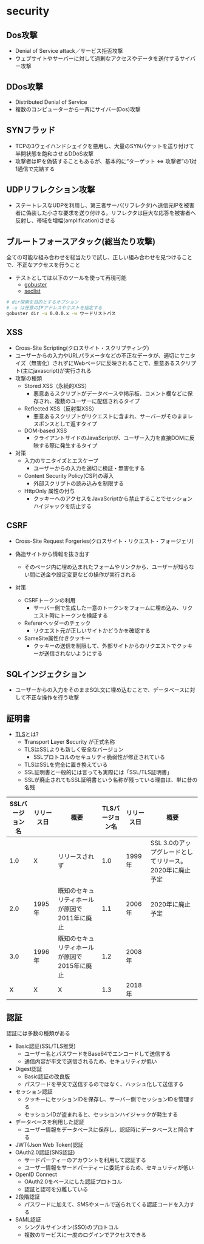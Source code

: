 # security

## Dos攻撃

- Denial of Service attack／サービス拒否攻撃
- ウェブサイトやサーバーに対して過剰なアクセスやデータを送付するサイバー攻撃

## DDos攻撃

- Distributed Denial of Service
- 複数のコンピューターから一斉にサイバー(Dos)攻撃

## SYNフラッド

- TCPの3ウェイハンドシェイクを悪用し、大量のSYNパケットを送り付けて半開状態を飽和させるDDoS攻撃
- 攻撃者はIPを偽装することもあるが、基本的に“ターゲット ⇔ 攻撃者”の1対1通信で完結する

## UDPリフレクション攻撃

- ステートレスなUDPを利用し、第三者サーバ(リフレクタ)へ送信元IPを被害者に偽装した小さな要求を送り付ける。リフレクタは巨大な応答を被害者へ反射し、帯域を増幅(amplification)させる

## ブルートフォースアタック(総当たり攻撃)

全ての可能な組み合わせを総当たりで試し、正しい組み合わせを見つけることで、不正なアクセスを行うこと

- テストとしては以下のツールを使って再現可能
  - [gobuster](https://github.com/OJ/gobuster/pkgs/container/gobuster)
  - [seclist](https://github.com/danielmiessler/SecLists/tree/master)

```sh
# dir探索を目的とするオプション
# -u は任意のIPアドレスやホストを指定する
gobuster dir -u 0.0.0.x -w ワードリストパス
```

## XSS

- Cross-Site Scripting(クロスサイト・スクリプティング)
- ユーザーからの入力やURLパラメータなどの不正なデータが、適切にサニタイズ（無害化）されずにWebページに反映されることで、悪意あるスクリプト(主にjavascript)が実行される
- 攻撃の種類
  - Stored XSS（永続的XSS）
    - 悪意あるスクリプトがデータベースや掲示板、コメント欄などに保存され、複数のユーザーに配信されるタイプ
  - Reflected XSS（反射型XSS）
    - 悪意あるスクリプトがリクエストに含まれ、サーバーがそのままレスポンスとして返すタイプ
  - DOM-based XSS
    - クライアントサイドのJavaScriptが、ユーザー入力を直接DOMに反映する際に発生するタイプ
- 対策
  - 入力のサニタイズとエスケープ
    - ユーザーからの入力を適切に検証・無害化する
  - Content Security Policy(CSP)の導入
    - 外部スクリプトの読み込みを制限する
  - HttpOnly 属性の付与
    - クッキーへのアクセスをJavaScriptから禁止することでセッションハイジャックを防止する

## CSRF

- Cross-Site Request Forgeries(クロスサイト・リクエスト・フォージェリ)
- 偽造サイトから情報を抜き出す
  - そのページ内に埋め込まれたフォームやリンクから、ユーザーが知らない間に送金や設定変更などの操作が実行される

- 対策
  - CSRFトークンの利用
    - サーバー側で生成した一意のトークンをフォームに埋め込み、リクエスト時にトークンを検証する
  - Refererヘッダーのチェック
    - リクエスト元が正しいサイトかどうかを確認する
  - SameSite属性付きクッキー
    - クッキーの送信を制限して、外部サイトからのリクエストでクッキーが送信されないようにする

## SQLインジェクション

- ユーザーからの入力をそのままSQL文に埋め込むことで、データベースに対して不正な操作を行う攻撃

## 証明書

- [TLS](https://kinsta.com/jp/knowledgebase/tls-vs-ssl/)とは?
  - **T**ransport **L**ayer **S**ecurity が正式名称
  - TLSはSSLよりも新しく安全なバージョン
    - SSLプロトコルのセキュリティ脆弱性が修正されている
  - TLSはSSLを完全に置き換えている
  - SSL証明書と一般的には言っても実際には「SSL/TLS証明書」
  - SSLが廃止されてもSSL証明書という名称が残っている理由は、単に昔の名残

| SSLバージョン名 | リリース日 | 概要 | TLSバージョン名 | リリース日 | 概要 |
|-|-|-|-|-|-|
| 1.0 | X | リリースされず | 1.0 | 1999年 | SSL 3.0のアップグレードとしてリリース。2020年に廃止予定 |
| 2.0 | 1995年 | 既知のセキュリティホールが原因で2011年に廃止 | 1.1 | 2006年 | 2020年に廃止予定 |
| 3.0 | 1996年 | 既知のセキュリティホールが原因で2015年に廃止 | 1.2 | 2008年 |  |
| X | X | X | 1.3 | 2018年 |  |

## 認証

認証には多数の種類がある

- Basic認証(SSL/TLS推奨)
  - ユーザー名とパスワードをBase64でエンコードして送信する
  - 通信内容が平文で送信されるため、セキュリティが低い
- Digest認証
  - Basic認証の改良版
  - パスワードを平文で送信するのではなく、ハッシュ化して送信する
- セッション認証
  - クッキーにセッションIDを保存し、サーバー側でセッションIDを管理する
  - セッションIDが盗まれると、セッションハイジャックが発生する
- データベースを利用した認証
  - ユーザー情報をデータベースに保存し、認証時にデータベースと照合する
- JWT(Json Web Token)認証
- OAuth2.0認証(SNS認証)
  - サードパーティーのアカウントを利用して認証する
  - ユーザー情報をサードパーティーに委託するため、セキュリティが低い
- OpenID Connect
  - OAuth2.0をベースにした認証プロトコル
  - 認証と認可を分離している
- 2段階認証
  - パスワードに加えて、SMSやメールで送られてくる認証コードを入力する
- SAML認証
  - シングルサインオン(SSO)のプロトコル
  - 複数のサービスに一度のログインでアクセスできる
